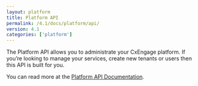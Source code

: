 ```yaml
---
layout: platform
title: Platform API
permalink: /4.1/docs/platform/api/
version: 4.1
categories: ['platform']
---
```


The Platform API allows you to administrate your CxEngage platform. If you’re looking to manage your services, create new tenants or users then this API is built for you.

You can read more at the [Platform API
Documentation](http://docs.cxengage.com/platform/).
